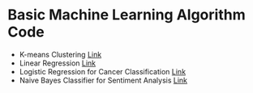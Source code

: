 # Basic Machine Learning Algorithm Code

* K-means Clustering [ Link ](https://github.com/Mazhar004/Basic-ML-Algorithm-Code/tree/master/K-means%20Clustering)
* Linear Regression [ Link ](https://github.com/Mazhar004/Basic-ML-Algorithm-Code/tree/master/Linear%20Regression)
* Logistic Regression for Cancer Classification [ Link ](https://github.com/Mazhar004/Basic-ML-Algorithm-Code/tree/master/Logistic%20Regression%20(Cancer%20Classification))
* Naive Bayes Classifier for Sentiment Analysis [ Link ](https://github.com/Mazhar004/Basic-ML-Algorithm-Code/tree/master/Na%C3%AFve%20Bayes%20Classifier(Sentiment%20analysis))
